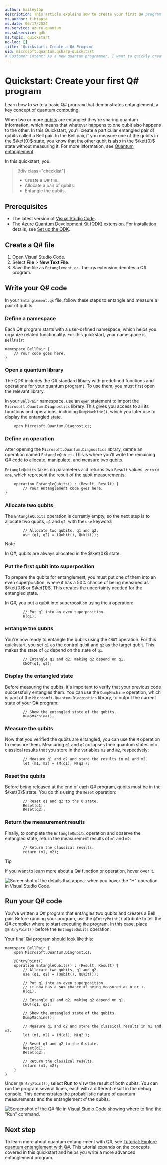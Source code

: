 ```yaml
---
author: haileytap
description: This article explains how to create your first Q# program using the Quantum Development Kit and Visual Studio Code.
ms.author: t-htapia
ms.date: 06/17/2024
ms.service: azure-quantum
ms.subservice: qdk
ms.topic: quickstart
no-loc: []
title: 'Quickstart: Create a Q# Program'
uid: microsoft.quantum.qsharp-quickstart
# Customer intent: As a new quantum programmer, I want to quickly create my first Q# program so that I can begin developing and running quantum algorithms.
---
```


# Quickstart: Create your first Q# program

Learn how to write a basic Q# program that demonstrates entanglement, a key concept of quantum computing.

When two or more [qubits](xref:microsoft.quantum.concepts.qubit) are entangled they're sharing quantum information, which means that whatever happens to one qubit also happens to the other. In this Quickstart, you'll create a particular entangled pair of qubits called a Bell pair. In the Bell pair, if you measure one of the qubits in the $\ket{0}$ state, you know that the other qubit is also in the $\ket{0}$ state without measuring it. For more information, see [Quantum entanglement](xref:microsoft.quantum.concepts.entanglement).

In this quickstart, you:

> [!div class="checklist"]
> - Create a Q# file.
> - Allocate a pair of qubits.
> - Entangle the qubits.

## Prerequisites

- The latest version of [Visual Studio Code](https://code.visualstudio.com/download).
- The [Azure Quantum Development Kit (QDK) extension](https://marketplace.visualstudio.com/items?itemName=quantum.qsharp-lang-vscode). For installation details, see [Set up the QDK](xref:microsoft.quantum.install-qdk.overview).

## Create a Q# file

1. Open Visual Studio Code.
1. Select **File** > **New Text File**.
1. Save the file as `Entanglement.qs`. The .qs extension denotes a Q# program.

## Write your Q# code

In your `Entanglement.qs` file, follow these steps to entangle and measure a pair of qubits.

### Define a namespace

Each Q# program starts with a user-defined namespace, which helps you organize related functionality. For this quickstart, your namespace is `BellPair`:

```qsharp
namespace BellPair {
    // Your code goes here.
}
```

### Open a quantum library

The QDK includes the Q# standard library with predefined functions and operations for your quantum programs. To use them, you must first open the relevant library.

In your `BellPair` namespace, use an `open` statement to import the `Microsoft.Quantum.Diagnostics` library. This gives you access to all its functions and operations, including `DumpMachine()`, which you later use to display the entangled state.

```qsharp
    open Microsoft.Quantum.Diagnostics;
```

### Define an operation

After opening the `Microsoft.Quantum.Diagnostics` library, define an operation named `EntangleQubits`. This is where you'll write the remaining Q# code to allocate, manipulate, and measure two qubits.

`EntangleQubits` takes no parameters and returns two `Result` values, `zero` or `one`, which represent the result of the qubit measurements:

```qsharp
    operation EntangleQubits() : (Result, Result) {
        // Your entanglement code goes here.
}
```

### Allocate two qubits

The `EntangleQubits` operation is currently empty, so the next step is to allocate two qubits, `q1` and `q2`, with the `use` keyword:

```qsharp
        // Allocate two qubits, q1 and q2.
        use (q1, q2) = (Qubit(), Qubit());
```

> [!NOTE]
> In Q#, qubits are always allocated in the $\ket{0}$ state.

### Put the first qubit into superposition

To prepare the qubits for entanglement, you must put one of them into an even superposition, where it has a 50% chance of being measured as $\ket{0}$ or $\ket{1}$. This creates the uncertainty needed for the entangled state.

In Q#, you put a qubit into superposition using the `H` operation:

```qsharp
        // Put q1 into an even superposition.
        H(q1);
```

### Entangle the qubits

You're now ready to entangle the qubits using the `CNOT` operation. For this quickstart, you set `q1` as the control qubit and `q2` as the target qubit. This makes the state of `q2` depend on the state of `q1`.

```qsharp
        // Entangle q1 and q2, making q2 depend on q1.
        CNOT(q1, q2);
```

### Display the entangled state

Before measuring the qubits, it's important to verify that your previous code successfully entangles them. You can use the `DumpMachine` operation, which is part of the `Microsoft.Quantum.Diagnostics` library, to output the current state of your Q# program:

```qsharp
        // Show the entangled state of the qubits.
        DumpMachine();
```

### Measure the qubits

Now that you verified the qubits are entangled, you can use the `M` operation to measure them. Measuring `q1` and `q2` collapses their quantum states into classical results that you store in the variables `m1` and `m2`, respectively:

```qsharp
        // Measure q1 and q2 and store the results in m1 and m2.
        let (m1, m2) = (M(q1), M(q2));
```

### Reset the qubits

Before being released at the end of each Q# program, qubits must be in the $\ket{0}$ state. You do this using the `Reset` operation:

```qsharp
        // Reset q1 and q2 to the 0 state.
        Reset(q1);
        Reset(q2);
```

### Return the measurement results

Finally, to complete the `EntangleQubits` operation and observe the entangled state, return the measurement results of `m1` and `m2`:

```qsharp
        // Return the classical results.
        return (m1, m2);
```

> [!TIP]
> If you want to learn more about a Q# function or operation, hover over it.
>
>![Screenshot of the details that appear when you hover the "H" operation in Visual Studio Code.](media/qsharp-quickstart-hover.png)

## Run your Q# code

You've written a Q# program that entangles two qubits and creates a Bell pair. Before running your program, use the `@EntryPoint()` attribute to tell the Q# compiler where to start executing the program. In this case, place `@EntryPoint()` before the `EntangleQubits` operation.

Your final Q# program should look like this:

```qsharp
namespace BellPair {
    open Microsoft.Quantum.Diagnostics;
        
    @EntryPoint()
    operation EntangleQubits() : (Result, Result) {  
        // Allocate two qubits, q1 and q2.
        use (q1, q2) = (Qubit(), Qubit());

        // Put q1 into an even superposition.
        // It now has a 50% chance of being measured as 0 or 1.
        H(q1);

        // Entangle q1 and q2, making q2 depend on q1.
        CNOT(q1, q2);

        // Show the entangled state of the qubits.
        DumpMachine();

        // Measure q1 and q2 and store the classical results in m1 and m2.
        let (m1, m2) = (M(q1), M(q2));

        // Reset q1 and q2 to the 0 state.
        Reset(q1);
        Reset(q2);

        // Return the classical results.
        return (m1, m2);
    }
}
```

Under `@EntryPoint()`, select **Run** to view the result of both qubits. You can run the program several times, each with a different result in the debug console. This demonstrates the probabilistic nature of quantum measurements and the entanglement of the qubits.

![Screenshot of the Q# file in Visual Studio Code showing where to find the "Run" command.](media/qsharp-quickstart-run.png)

## Next step

To learn more about quantum entanglement with Q#, see [Tutorial: Explore quantum entanglement with Q#](xref:microsoft.quantum.tutorial-qdk.entanglement). This tutorial expands on the concepts covered in this quickstart and helps you write a more advanced entanglement program.
